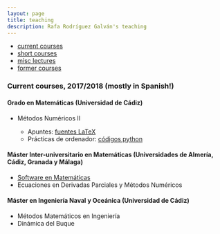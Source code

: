 ```yaml
---
layout: page
title: teaching
description: Rafa Rodríguez Galván's teaching
---
```


<div class="navbar">
    <div class="navbar-inner">
        <ul class="nav">
            <li><a href="#current">current courses</a></li>
            <li><a href="#shortcourses">short courses</a></li>
            <li><a href="#misc">misc lectures</a></li>
            <li><a href="#old">former courses</a></li>
        </ul>
    </div>
</div>


### <a name="current"></a>Current courses, 2017/2018 (mostly in Spanish!)

#### Grado en Matemáticas (Universidad de Cádiz)

* Métodos Numéricos II

  * Apuntes: [fuentes LaTeX](https://github.com/rrgalvan/apuntes-mnii)
  * Prácticas de ordenador: [códigos python](https://github.com/rrgalvan/python-mnii)

#### Máster Inter-universitario en Matemáticas (Universidades de Almería, Cádiz, Granada y Málaga)

* [Software en Matemáticas](https://nbviewer.jupyter.org/github/rrgalvan/Python4Maths/blob/master/Intro-to-Python/00.ipynb)
* Ecuaciones en Derivadas Parciales y Métodos Numéricos

#### Máster en Ingeniería Naval y Oceánica (Universidad de Cádiz)

* Métodos Matemáticos en Ingeniería
* Dinámica del Buque
